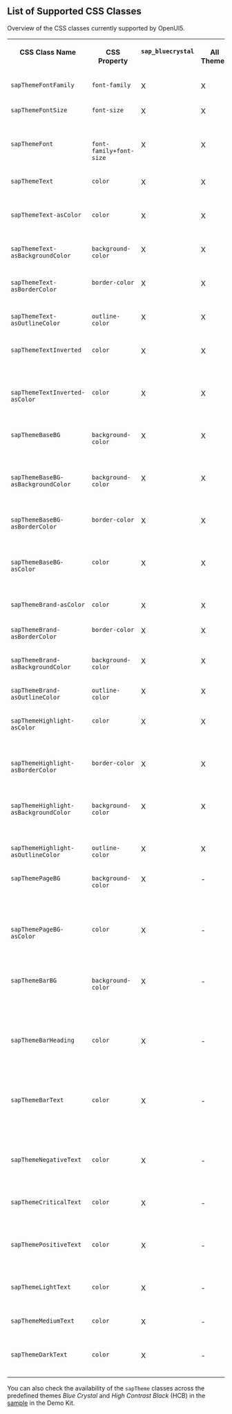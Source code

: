 <!-- loio91a4946b0dcf4356aaaedc4e502864f4 -->

## List of Supported CSS Classes

Overview of the CSS classes currently supported by OpenUI5.


<table>
<tr>
<th valign="top">

CSS Class Name

</th>
<th valign="top">

CSS Property

</th>
<th valign="top">

`sap_bluecrystal`

</th>
<th valign="top">

All Themes

</th>
<th valign="top">

Description

</th>
</tr>
<tr>
<td valign="top">

`sapThemeFontFamily`

</td>
<td valign="top">

`font-family`

</td>
<td valign="top">

X

</td>
<td valign="top">

X

</td>
<td valign="top">

Default font

</td>
</tr>
<tr>
<td valign="top">

`sapThemeFontSize`

</td>
<td valign="top">

`font-size`

</td>
<td valign="top">

X

</td>
<td valign="top">

X

</td>
<td valign="top">

Default font size

</td>
</tr>
<tr>
<td valign="top">

`sapThemeFont`

</td>
<td valign="top">

`font-family+font-size`

</td>
<td valign="top">

X

</td>
<td valign="top">

X

</td>
<td valign="top">

Default font and font size

</td>
</tr>
<tr>
<td valign="top">

`sapThemeText`

</td>
<td valign="top">

`color`

</td>
<td valign="top">

X

</td>
<td valign="top">

X

</td>
<td valign="top">

Default text color

</td>
</tr>
<tr>
<td valign="top">

`sapThemeText-asColor`

</td>
<td valign="top">

`color`

</td>
<td valign="top">

X

</td>
<td valign="top">

X

</td>
<td valign="top">

Default text color

</td>
</tr>
<tr>
<td valign="top">

`sapThemeText-asBackgroundColor`

</td>
<td valign="top">

`background-color`

</td>
<td valign="top">

X

</td>
<td valign="top">

X

</td>
<td valign="top">

Default text color

</td>
</tr>
<tr>
<td valign="top">

`sapThemeText-asBorderColor`

</td>
<td valign="top">

`border-color`

</td>
<td valign="top">

X

</td>
<td valign="top">

X

</td>
<td valign="top">

Default text color

</td>
</tr>
<tr>
<td valign="top">

`sapThemeText-asOutlineColor`

</td>
<td valign="top">

`outline-color`

</td>
<td valign="top">

X

</td>
<td valign="top">

X

</td>
<td valign="top">

Default text color

</td>
</tr>
<tr>
<td valign="top">

`sapThemeTextInverted`

</td>
<td valign="top">

`color`

</td>
<td valign="top">

X

</td>
<td valign="top">

X

</td>
<td valign="top">

Default color of inverted text

</td>
</tr>
<tr>
<td valign="top">

`sapThemeTextInverted-asColor`

</td>
<td valign="top">

`color`

</td>
<td valign="top">

X

</td>
<td valign="top">

X

</td>
<td valign="top">

Default color of inverted text

</td>
</tr>
<tr>
<td valign="top">

`sapThemeBaseBG`

</td>
<td valign="top">

`background-color`

</td>
<td valign="top">

X

</td>
<td valign="top">

X

</td>
<td valign="top">

Base color for all backgrounds

</td>
</tr>
<tr>
<td valign="top">

`sapThemeBaseBG-asBackgroundColor`

</td>
<td valign="top">

`background-color`

</td>
<td valign="top">

X

</td>
<td valign="top">

X

</td>
<td valign="top">

Base color for all backgrounds

</td>
</tr>
<tr>
<td valign="top">

`sapThemeBaseBG-asBorderColor`

</td>
<td valign="top">

`border-color`

</td>
<td valign="top">

X

</td>
<td valign="top">

X

</td>
<td valign="top">

Base color for all backgrounds

</td>
</tr>
<tr>
<td valign="top">

`sapThemeBaseBG-asColor`

</td>
<td valign="top">

`color`

</td>
<td valign="top">

X

</td>
<td valign="top">

X

</td>
<td valign="top">

Base color for all backgrounds

</td>
</tr>
<tr>
<td valign="top">

`sapThemeBrand-asColor`

</td>
<td valign="top">

`color`

</td>
<td valign="top">

X

</td>
<td valign="top">

X

</td>
<td valign="top">

Brand color

</td>
</tr>
<tr>
<td valign="top">

`sapThemeBrand-asBorderColor`

</td>
<td valign="top">

`border-color`

</td>
<td valign="top">

X

</td>
<td valign="top">

X

</td>
<td valign="top">

Brand color

</td>
</tr>
<tr>
<td valign="top">

`sapThemeBrand-asBackgroundColor`

</td>
<td valign="top">

`background-color`

</td>
<td valign="top">

X

</td>
<td valign="top">

X

</td>
<td valign="top">

Brand color

</td>
</tr>
<tr>
<td valign="top">

`sapThemeBrand-asOutlineColor`

</td>
<td valign="top">

`outline-color`

</td>
<td valign="top">

X

</td>
<td valign="top">

X

</td>
<td valign="top">

Brand color

</td>
</tr>
<tr>
<td valign="top">

`sapThemeHighlight-asColor`

</td>
<td valign="top">

`color`

</td>
<td valign="top">

X

</td>
<td valign="top">

X

</td>
<td valign="top">

Color for highlighted elements

</td>
</tr>
<tr>
<td valign="top">

`sapThemeHighlight-asBorderColor`

</td>
<td valign="top">

`border-color`

</td>
<td valign="top">

X

</td>
<td valign="top">

X

</td>
<td valign="top">

Color for highlighted elements

</td>
</tr>
<tr>
<td valign="top">

`sapThemeHighlight-asBackgroundColor`

</td>
<td valign="top">

`background-color`

</td>
<td valign="top">

X

</td>
<td valign="top">

X

</td>
<td valign="top">

Color for highlighted elements

</td>
</tr>
<tr>
<td valign="top">

`sapThemeHighlight-asOutlineColor`

</td>
<td valign="top">

`outline-color`

</td>
<td valign="top">

X

</td>
<td valign="top">

X

</td>
<td valign="top">

Brand color

</td>
</tr>
<tr>
<td valign="top">

`sapThemePageBG`

</td>
<td valign="top">

`background-color`

</td>
<td valign="top">

X

</td>
<td valign="top">

\-

</td>
<td valign="top">

Background color of mobile pages

</td>
</tr>
<tr>
<td valign="top">

`sapThemePageBG-asColor`

</td>
<td valign="top">

`color`

</td>
<td valign="top">

X

</td>
<td valign="top">

\-

</td>
<td valign="top">

Background color of mobile pages

</td>
</tr>
<tr>
<td valign="top">

`sapThemeBarBG`

</td>
<td valign="top">

`background-color`

</td>
<td valign="top">

X

</td>
<td valign="top">

\-

</td>
<td valign="top">

Background color for header bars in mobile pages

</td>
</tr>
<tr>
<td valign="top">

`sapThemeBarHeading` 

</td>
<td valign="top">

`color`

</td>
<td valign="top">

X

</td>
<td valign="top">

\-

</td>
<td valign="top">

Header text color for header bars in mobile pages

</td>
</tr>
<tr>
<td valign="top">

`sapThemeBarText`

</td>
<td valign="top">

`color`

</td>
<td valign="top">

X

</td>
<td valign="top">

\-

</td>
<td valign="top">

Normal text color for header bars in mobile pages

</td>
</tr>
<tr>
<td valign="top">

`sapThemeNegativeText`

</td>
<td valign="top">

`color`

</td>
<td valign="top">

X

</td>
<td valign="top">

\-

</td>
<td valign="top">

Semantic negative text color

</td>
</tr>
<tr>
<td valign="top">

`sapThemeCriticalText`

</td>
<td valign="top">

`color`

</td>
<td valign="top">

X

</td>
<td valign="top">

\-

</td>
<td valign="top">

Semantic critical text color

</td>
</tr>
<tr>
<td valign="top">

`sapThemePositiveText`

</td>
<td valign="top">

`color`

</td>
<td valign="top">

X

</td>
<td valign="top">

\-

</td>
<td valign="top">

Semantic positive text color

</td>
</tr>
<tr>
<td valign="top">

`sapThemeLightText`

</td>
<td valign="top">

`color`

</td>
<td valign="top">

X

</td>
<td valign="top">

\-

</td>
<td valign="top">

Light text color

</td>
</tr>
<tr>
<td valign="top">

`sapThemeMediumText`

</td>
<td valign="top">

`color`

</td>
<td valign="top">

X

</td>
<td valign="top">

\-

</td>
<td valign="top">

Medium text color

</td>
</tr>
<tr>
<td valign="top">

`sapThemeDarkText`

</td>
<td valign="top">

`color`

</td>
<td valign="top">

X

</td>
<td valign="top">

\-

</td>
<td valign="top">

Dark text color

</td>
</tr>
</table>

You can also check the availability of the `sapTheme` classes across the predefined themes *Blue Crystal* and *High Contrast Black* \(HCB\) in the [sample](https://ui5.sap.com/#/entity/sap.ui.core.theming/sample/sap.ui.core.sample.ThemeCustomClasses) in the Demo Kit.


